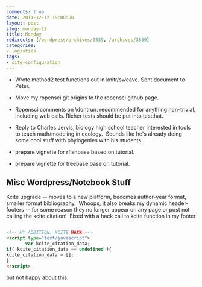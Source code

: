 ```yaml
---
comments: true
date: 2011-12-12 19:00:50
layout: post
slug: monday-12
title: Monday
redirects: [/wordpress/archives/3539, /archives/3539]
categories:
- logistics
tags:
- site-configuration
---
```



	
  * Wrote method2 test functions out in knitr/sweave. Sent document to Peter.

	
  * Move my ropensci git origins to the ropensci github page.

	
  * Ropensci comments on \dontrun: recommended for anything non-trivial, including web calls. Richer tests should be put into testthat.

	
  * Reply to Charles Jervis, biology high school teacher interested in tools to teach math/modeling in ecology.  Sounds like he's already doing some cool stuff with phylogenies with his students.

	
  * prepare vignette for rfishbase based on tutorial.

	
  * prepare vignette for treebase base on tutorial.




## Misc Wordpress/Notebook Stuff


Kcite upgrade -- moves to a new platform, becomes author-year format, smaller format bibliography.  Whoops, it also breaks my dynamic header-footers -- for some reason they no longer appear on any page or post not calling the kcite citation!  Fixed with a hack call to kcite function in my footer


```html

<!-- MY ADDITION: KCITE HACK -->
<script type="text/javascript">
       var kcite_citation_data;
if( kcite_citation_data == undefined ){
kcite_citation_data = [];
}
</script>

```


but not happy about this.
